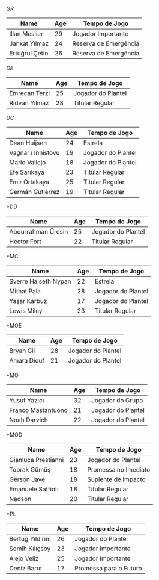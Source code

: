 *GR*

| Name           | Age | Tempo de Jogo         |
| -------------- | --- | --------------------- |
| Illan Meslier  | 29  | Jogador Importante    |
| Jankat Yılmaz  | 24  | Reserva de Emergência |
| Ertuğrul Çetin | 26  | Reserva de Emergência |

*DE*

| Name          | Age | Tempo de Jogo      |
| ------------- | --- | ------------------ |
| Emrecan Terzi | 25  | Jogador do Plantel |
| Rıdvan Yılmaz | 28  | Titular Regular    |

*DC*

| Name               | Age | Tempo de Jogo      |
| ------------------ | --- | ------------------ |
| Dean Huijsen       | 24  | Estrela            |
| Vagnar í Innistovu | 19  | Jogador do Plantel |
| Mario Vallejo      | 18  | Jogador do Plantel |
| Efe Sarıkaya       | 23  | Titular Regular    |
| Emir Ortakaya      | 25  | Titular Regular    |
| Germán Gutiérrez   | 19  | Titular Regular    |

*DD

| Name               | Age | Tempo de Jogo      |
| ------------------ | --- | ------------------ |
| Abdurrahman Üresin | 25  | Jogador do Plantel |
| Héctor Fort        | 22  | Titular Regular    |

*MC

| Name                 | Age | Tempo de Jogo      |
| -------------------- | --- | ------------------ |
| Sverre Halseth Nypan | 22  | Estrela            |
| Mithat Pala          | 28  | Jogador do Plantel |
| Yaşar Karbuz         | 17  | Jogador do Plantel |
| Lewis Miley          | 23  | Titular Regular    |

*MOE

| Name        | Age | Tempo de Jogo      |
| ----------- | --- | ------------------ |
| Bryan Gil   | 28  | Jogador do Plantel |
| Amara Diouf | 21  | Jogador do Plantel |

*MO

| Name               | Age | Tempo de Jogo      |
| ------------------ | --- | ------------------ |
| Yusuf Yazıcı       | 32  | Jogador do Grupo   |
| Franco Mastantuono | 21  | Jogador do Plantel |
| Noah Darvich       | 22  | Jogador do Plantel |

*MOD

| Name                | Age | Tempo de Jogo        |
| ------------------- | --- | -------------------- |
| Gianluca Prestianni | 23  | Jogador do Plantel   |
| Toprak Gümüş        | 18  | Promessa no Imediato |
| Gerson Jave         | 18  | Suplente de Impacto  |
| Emanuele Saffioti   | 18  | Titular Regular      |
| Nadson              | 20  | Titular Regular      |

*PL

| Name            | Age | Tempo de Jogo          |
| --------------- | --- | ---------------------- |
| Bertuğ Yıldırım | 26  | Jogador do Plantel     |
| Semih Kılıçsoy  | 23  | Jogador Importante     |
| Alejo Veliz     | 25  | Jogador Importante     |
| Deniz Barut     | 17  | Promessa para o Futuro |
